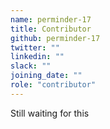 ```yaml
---
name: perminder-17
title: Contributor
github: perminder-17
twitter: ""
linkedin: ""
slack: ""
joining_date: ""
role: "contributor"
---
```


Still waiting for this
